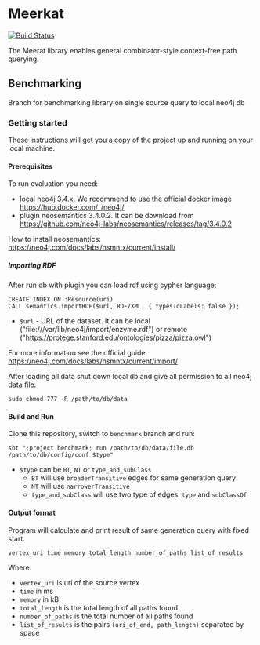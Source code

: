 # Meerkat
[![Build Status](https://travis-ci.org/YaccConstructor/Meerkat.svg?branch=master)](https://travis-ci.org/YaccConstructor/Meerkat)

The Meerat library enables general combinator-style context-free path querying.

## Benchmarking

Branch for benchmarking library on single source query to local neo4j db  

### Getting started 
These instructions will get you a copy of the project up and running on your local machine.

#### Prerequisites
To run evaluation you need: 
* local neo4j 3.4.x. We recommend to use the official docker image https://hub.docker.com/_/neo4j/
* plugin neosemantics 3.4.0.2. It can be download from https://github.com/neo4j-labs/neosemantics/releases/tag/3.4.0.2 

How to install neosemantics: https://neo4j.com/docs/labs/nsmntx/current/install/
##### Importing RDF
After run db with plugin you can load rdf using cypher language:
```
CREATE INDEX ON :Resource(uri)
CALL semantics.importRDF($url, RDF/XML, { typesToLabels: false });
```
* `$url` - URL of the dataset. It can be local ("file:///var/lib/neo4j/import/enzyme.rdf") or remote ("https://protege.stanford.edu/ontologies/pizza/pizza.owl")

For more information see the official guide https://neo4j.com/docs/labs/nsmntx/current/import/

After loading all data shut down local db and give all permission to all neo4j data file:
```
sudo chmod 777 -R /path/to/db/data
``` 

#### Build and Run
Clone this repository, switch to `benchmark` branch and run: 
```
sbt ";project benchmark; run /path/to/db/data/file.db /path/to/db/config/conf $type"
```
* `$type` can be `BT`, `NT` or `type_and_subClass`
    * `BT` will use `broaderTransitive` edges for same generation query
    * `NT` will use `narrowerTransitive`
    * `type_and_subClass` will use two type of edges: `type` and `subClassOf`

#### Output format
Program will calculate and print result of same generation query with fixed start.
```
vertex_uri time memory total_length number_of_paths list_of_results
```
Where:
* `vertex_uri` is uri of the source vertex
* `time` in ms
* `memory` in kB
* `total_length` is the total length of all paths found
* `number_of_paths` is the total number of all paths found
* `list_of_results` is the pairs `(uri_of_end, path_length)` separated by space

